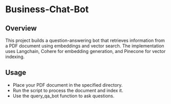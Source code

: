 # Business-Chat-Bot

## Overview
This project builds a question-answering bot that retrieves information from a PDF document using embeddings and vector search. The implementation uses Langchain, Cohere for embedding generation, and Pinecone for vector indexing.

## Usage
- Place your PDF document in the specified directory.
- Run the script to process the document and index it.
- Use the query_qa_bot function to ask questions.

